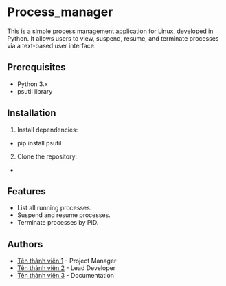 # Process_manager
This is a simple process management application for Linux, developed in Python. It allows users to view, suspend, resume, and terminate processes via a text-based user interface.

## Prerequisites
- Python 3.x
- psutil library

## Installation
1. Install dependencies:
- pip install psutil
2. Clone the repository:
- 

## Features
- List all running processes.
- Suspend and resume processes.
- Terminate processes by PID.

## Authors
- [Tên thành viên 1](https://github.com/username1) - Project Manager
- [Tên thành viên 2](https://github.com/username2) - Lead Developer
- [Tên thành viên 3](https://github.com/username3) - Documentation

